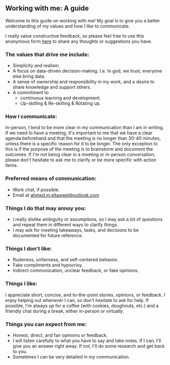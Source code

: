 ## Working with me: A guide
Welcome to this guide on working with me! My goal is to give you a better understanding of my values and how I like to communicate.

I really value constructive feedback, so please feel free to use this anonymous form [here](https://forms.gle/S3MyHbvJRib85CPg7) to share any thoughts or suggestions you have.

### The values that drive me include:
* Simplicity and realism.
* A focus on data-driven decision-making. I.e. In god, we trust, everyone else bring data.
* A sense of ownership and responsibility in my work, and a desire to share knowledge and support others.
* A commitment to 
  * continuous learning and development.
  * Up-skilling & Re-skilling & Rotating up.


### How I communicate:
In-person, I tend to be more clear in my communication than I am in writing. If we need to have a meeting, it's important to me that we have a clear agenda beforehand and that the meeting is no longer than 30-40 minutes, unless there is a specific reason for it to be longer. The only exception to this is if the purpose of the meeting is to brainstorm and document the outcomes. If I'm not being clear in a meeting or in-person conversation, please don't hesitate to ask me to clarify or be more specific with action items.

### Preferred means of communication:
- Work chat, if possible.
- Email at ahmed.m.eltaweel@outlook.com

### Things I do that may annoy you:
- I really dislike ambiguity or assumptions, so I may ask a lot of questions and repeat them in different ways to clarify things.
- I may ask for meeting takeaways, tasks, and decisions to be documented for future reference.

### Things I don't like:
- Rudeness, unfairness, and self-centered behavior.
- Fake compliments and hypocrisy.
- Indirect communication, unclear feedback, or fake opinions.

### Things I like:
I appreciate short, concise, and to-the-point stories, opinions, or feedback.
I enjoy helping out whenever I can, so don't hesitate to ask for help.
If possible, I'm always up for a coffee (with cookies, doughnuts, etc.) and a friendly chat during a break, either in-person or virtually.

### Things you can expect from me:
- Honest, direct, and fair opinions or feedback.
- I will listen carefully to what you have to say and take notes. If I can, I'll give you an answer right away. If not, I'll do some research and get back to you.
- Sometimes I can be very detailed in my communication.

